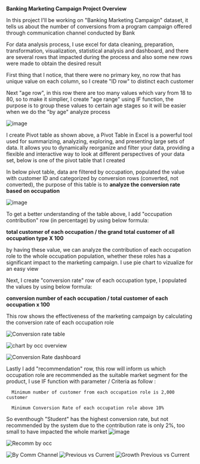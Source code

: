 **Banking Marketing Campaign Project Overview**

In this project I'll be working on "Banking Marketing Campaign" dataset, it tells us about the number of conversions from a program campaign offered through communication channel conducted by Bank

For data analysis process, I use excel for data cleaning, preparation, transformation, visualization, statistical analysis and dashboard, and there are several rows that impacted during the process and also some new rows were made to obtain the desired result 

First thing that I notice, that there were no primary key, no row that has unique value on each column, so I create "ID row" to distinct each customer

Next "age row", in this row there are too many values which vary from 18 to 80, so to make it simplier, I create "age range" using IF function, the purpose is to group these values to certain age stages so it will be easier when we do the "by age" analyze process

 
![image](https://github.com/Pungkihamdhani/Banking-Marketing-Campaign-excel-project/assets/167069740/add75808-1195-4770-89e8-df99fd2262f8)



I create Pivot table as shown above, a Pivot Table in Excel is a powerful tool used for summarizing, analyzing, exploring, and presenting large sets of data. It allows you to dynamically reorganize and filter your data, providing a flexible and interactive way to look at different perspectives of your data set, below is one of the pivot table that I created

In below pivot table, data are filtered by occupation, populated the value with customer ID and categorized by conversion rows (converted, not converted), the purpose of this table is to **analyze the conversion rate based on occupation**

![image](https://github.com/Pungkihamdhani/Banking-Marketing-Campaign-excel-project/assets/167069740/7728eda8-71ab-48a0-a2be-1dd7c6c50b2b)

To get a better understanding of the table above, I add "occupation contribution" row (in percentage) by using below formula:

**total customer of each occupation / the grand total customer of all occupation type X 100**

by having these value, we can analyze the contribution of each occupation role to the whole occupation population, whether these roles has a significant impact to the marketing campaign. I use pie chart to vizualize for an easy view

Next, I create "conversion rate" row of each occupation type, I populated the values by using below formula:

**conversion number of each occupation / total customer of each occupation x 100**

This row shows the effectiveness of the marketing campaign by calculating the conversion rate of each occupation role 

![Conversion rate table](https://github.com/Pungkihamdhani/Banking-Marketing-Campaign-excel-project/assets/167069740/db0dc1b3-67df-4f60-9818-e0b7a1905eeb)


![chart by occ overview](https://github.com/Pungkihamdhani/Banking-Marketing-Campaign-excel-project/assets/167069740/2c7b89be-5a5c-418e-b70d-6bfc3a47546c)

![Conversion Rate dashboard](https://github.com/Pungkihamdhani/Banking-Marketing-Campaign-excel-project/assets/167069740/4311c469-745b-41f2-a24f-50c49da7613e)

Lastly I add "recommendation" row, this row will inform us which occupation role are recommended as the suitable market segment for the product, I use IF function with parameter / Criteria as follow :
      
      Minimum number of customer from each occupation role is 2,000 customer  
      
      Minimum Conversion Rate of each occupation role above 10%

So eventhough "Student" has the highest conversion rate, but not recommended by the system due to the contribution rate is only 2%, too small to have impacted the whole market
![image](https://github.com/Pungkihamdhani/Banking-Marketing-Campaign-excel-project/assets/167069740/be445d7f-81be-4daf-9ab6-7059f0d2f992)

![Recomm by occ](https://github.com/Pungkihamdhani/Banking-Marketing-Campaign-excel-project/assets/167069740/213188f2-8cdf-4186-b54a-0650f1a8965d)




![By  Comm Channel](https://github.com/Pungkihamdhani/Banking-Marketing-Campaign-excel-project/assets/167069740/0c712728-748b-4c58-8778-dd31ca28ffad)
![Previous vs Current](https://github.com/Pungkihamdhani/Banking-Marketing-Campaign-excel-project/assets/167069740/49eff9a3-5a25-444e-a1d7-b4379b69550e)
![Growth Previous vs Current](https://github.com/Pungkihamdhani/Banking-Marketing-Campaign-excel-project/assets/167069740/01f89a70-343f-45f0-bc90-ed3c49a95ad0)
